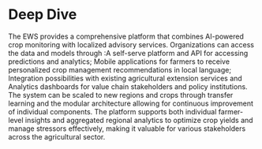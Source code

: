 # Deep Dive

The EWS provides a comprehensive platform that combines AI-powered crop monitoring with localized advisory services. Organizations can access the data and models through :A self-serve platform and API for accessing predictions and analytics; Mobile applications for farmers to receive personalized crop management recommendations in local language; Integration possibilities with existing agricultural extension services and Analytics dashboards for value chain stakeholders and policy institutions. The system can be scaled to new regions and crops through transfer learning and the modular architecture allowing for continuous improvement of individual components. The platform supports both individual farmer-level insights and aggregated regional analytics to optimize crop yields and manage stressors effectively, making it valuable for various stakeholders across the agricultural sector.